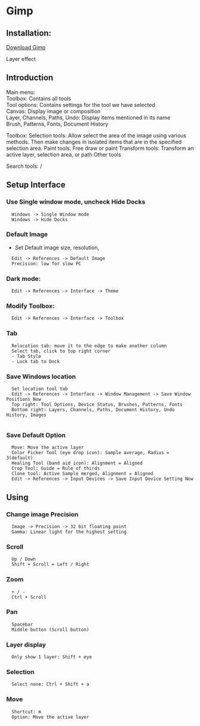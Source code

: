 # Gimp

## Installation:
  [Download Gimp](https://www.gimp.org/downloads/)

  Layer effect 
## Introduction
  Main menu:<br>
  Toolbox: Contains all tools<br>
  Tool options: Contains settings for the tool we have selected<br>
  Canvas: Display image or composition<br>
  Layer, Channels, Paths, Undo: Display items mentioned in its name<br>
  Brush, Patterns, Fonts, Document History<br>

  Toolbox:
    Selection tools: Allow select the area of the image using various methods. Then make changes in isolated items that are in the specified selection area.
    Paint tools: Free draw or paint
    Transform tools: Transform an active layer, selection area, or path
    Other tools

  Search tools: /

## Setup Interface
### Use Single window mode, uncheck Hide Docks
```
  Windows -> Single Window mode
  Windows -> Hide Docks
```
### Default Image
- Set Default image size, resolution, 
```
  Edit -> References -> Default Image
  Precision: low for slow PC
```
### Dark mode:
```
  Edit -> References -> Interface -> Theme
```
### Modify Toolbox:
```
  Edit -> References -> Interface -> Toolbox
```
### Tab
```
  Relocation tab: move it to the edge to make another column
  Select tab, click to top right corner
  - Tab Style
  - Lock tab to Dock
```
### Save Windows location
```
  Set location tool tab
  Edit -> References -> Interface -> Window Management -> Save Window Positions Now
  Top right: Tool Options, Device Status, Brushes, Patterns, Fonts
  Bottom right: Layers, Channels, Paths, Document History, Undo History, Images
  
```
### Save Default Option
```
  Move: Move the active layer
  Color Picker Tool (eye drop icon): Sample average, Radius = 3(default)
  Healing Tool (band aid icon): Alignment = Aligned
  Crop Tool: Guide = Rule of thirds
  Clone tool: Active Sample merged, Alignment = Aligned
  Edit -> References -> Input Devices -> Save Input Device Setting Now
```


<!-- ============================================== -->

## Using
### Change image Precision
```
  Image -> Precision -> 32 bit floating point
  Gamma: Linear light for the highest setting 
```
### Scroll
```
  Up / Down
  Shift + Scroll = Left / Right
```
### Zoom
```
  + / -
  Ctrl + Scroll
```
### Pan
```
  Spacebar
  Middle button (Scroll button)
```
### Layer display
```
  Only show 1 layer: Shift + eye
```
### Selection
```
  Select none: Ctrl + Shift + a
```
### Move
```
  Shortcut: m
  Option: Move the active layer
```

